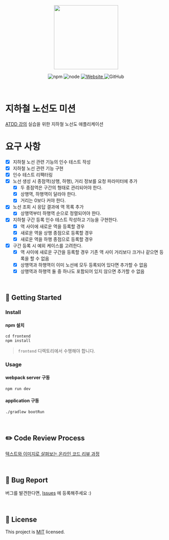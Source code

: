 <p align="center">
    <img width="200px;" src="https://raw.githubusercontent.com/woowacourse/atdd-subway-admin-frontend/master/images/main_logo.png"/>
</p>
<p align="center">
  <img alt="npm" src="https://img.shields.io/badge/npm-%3E%3D%205.5.0-blue">
  <img alt="node" src="https://img.shields.io/badge/node-%3E%3D%209.3.0-blue">
  <a href="https://edu.nextstep.camp/c/R89PYi5H" alt="nextstep atdd">
    <img alt="Website" src="https://img.shields.io/website?url=https%3A%2F%2Fedu.nextstep.camp%2Fc%2FR89PYi5H">
  </a>
  <img alt="GitHub" src="https://img.shields.io/github/license/next-step/atdd-subway-admin">
</p>

<br>

# 지하철 노선도 미션
[ATDD 강의](https://edu.nextstep.camp/c/R89PYi5H) 실습을 위한 지하철 노선도 애플리케이션

# 요구 사항

- [X] 지하철 노선 관련 기능의 인수 테스트 작성
- [X] 지하철 노선 관련 기능 구현
- [X] 인수 테스트 리팩터링
- [X] 노선 생성 시 종점역(상행, 하행), 거리 정보를 요청 파라미터에 추가
  - [X] 두 종점역은 구간의 형태로 관리되어야 한다.
  - [X] 상행역, 하행역이 달라야 한다.
  - [X] 거리는 0보다 커야 한다.
- [X] 노선 조회 시 응답 결과에 역 목록 추가
  - [X] 상행역부터 하행역 순으로 정렬되어야 한다.
- [X] 지하철 구간 등록 인수 테스트 작성하고 기능을 구현한다.
  - [X] 역 사이에 새로운 역을 등록할 경우
  - [X] 새로운 역을 상행 종점으로 등록할 경우
  - [X] 새로운 역을 하행 종점으로 등록할 경우
- [X] 구간 등록 시 예외 케이스를 고려한다.
  - [X] 역 사이에 새로운 구간을 등록할 경우 기존 역 사이 거리보다 크거나 같으면 등록을 할 수 없음
  - [X] 상행역과 하행역이 이미 노선에 모두 등록되어 있다면 추가할 수 없음
  - [X] 상행역과 하행역 둘 중 하나도 포함되어 있지 않으면 추가할 수 없음

<br>

## 🚀 Getting Started

### Install
#### npm 설치
```
cd frontend
npm install
```
> `frontend` 디렉토리에서 수행해야 합니다.

### Usage
#### webpack server 구동
```
npm run dev
```
#### application 구동
```
./gradlew bootRun
```
<br>

## ✏️ Code Review Process
[텍스트와 이미지로 살펴보는 온라인 코드 리뷰 과정](https://github.com/next-step/nextstep-docs/tree/master/codereview)

<br>

## 🐞 Bug Report

버그를 발견한다면, [Issues](https://github.com/next-step/atdd-subway-admin/issues) 에 등록해주세요 :)

<br>

## 📝 License

This project is [MIT](https://github.com/next-step/atdd-subway-admin/blob/master/LICENSE.md) licensed.
